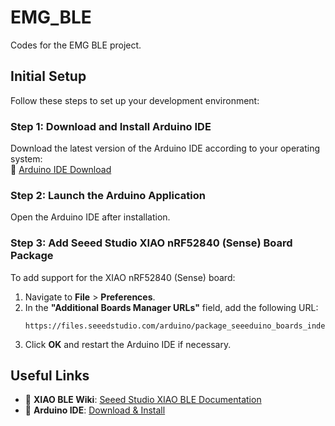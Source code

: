 # **EMG_BLE**

Codes for the EMG BLE project.

## **Initial Setup**

Follow these steps to set up your development environment:

### **Step 1: Download and Install Arduino IDE**
Download the latest version of the Arduino IDE according to your operating system:  
🔗 [Arduino IDE Download](https://www.arduino.cc/en/software)

### **Step 2: Launch the Arduino Application**
Open the Arduino IDE after installation.

### **Step 3: Add Seeed Studio XIAO nRF52840 (Sense) Board Package**
To add support for the XIAO nRF52840 (Sense) board:

1. Navigate to **File** > **Preferences**.
2. In the **"Additional Boards Manager URLs"** field, add the following URL:
   ```
   https://files.seeedstudio.com/arduino/package_seeeduino_boards_index.json
   ```
3. Click **OK** and restart the Arduino IDE if necessary.

## **Useful Links**

- 🔗 **XIAO BLE Wiki**: [Seeed Studio XIAO BLE Documentation](https://wiki.seeedstudio.com/XIAO_BLE/)
- 🔗 **Arduino IDE**: [Download & Install](https://www.arduino.cc/en/software)
